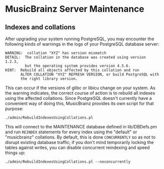 MusicBrainz Server Maintenance
==============================

Indexes and collations
----------------------

After upgrading your system running PostgreSQL, you may encounter the
following kinds of warnings in the logs of your PostgreSQL database server:

    WARNING:  collation "XYZ" has version mismatch
    DETAIL:  The collation in the database was created using version 1.2.3,
             but the operating system provides version 4.5.6.
    HINT:  Rebuild all objects affected by this collation and run
           ALTER COLLATION "XYZ" REFRESH VERSION, or build PostgreSQL with
           the right library version.

This can occur if the versions of glibc or libicu change on your system.
As the warning indicates, the correct course of action is to rebuild all
indexes using the affected collations. Since PostgreSQL doesn't currently
have a convenient way of doing this, MusicBrainz provides its own script
for that purpose:

    ./admin/RebuildIndexesUsingCollations.pl

This will connect to the MAINTENANCE database defined in lib/DBDefs.pm
and run `REINDEX` statements for every index using the "default" or
"musicbrainz" collations. By default, this is done `CONCURRENTLY` so as
not to disrupt existing database traffic; if you don't mind temporarily
locking the tables against writes, you can disable concurrent reindexing
and speed things up:

    ./admin/RebuildIndexesUsingCollations.pl --noconcurrently
